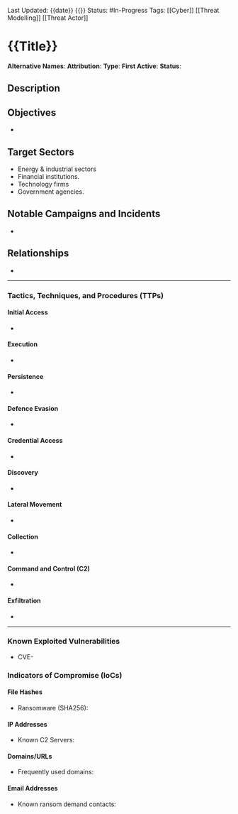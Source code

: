 Last Updated: {{date}} {{}}
Status: #In-Progress
Tags: [[Cyber]] [[Threat Modelling]] [[Threat Actor]]
# {{Title}}
**Alternative Names**: 
**Attribution**: 
**Type**: 
**First Active**: 
**Status**: 
## Description


## Objectives
- 
## Target Sectors
- Energy & industrial sectors
- Financial institutions.
- Technology firms
- Government agencies.
## Notable Campaigns and Incidents
- 
## Relationships
-     
---
### Tactics, Techniques, and Procedures (TTPs)

#### Initial Access
-     
#### Execution
-  
#### Persistence
- 
#### Defence Evasion
- 
#### Credential Access
- 
#### Discovery
- 
#### Lateral Movement
- 
#### Collection
- 
#### Command and Control (C2)
- 
#### Exfiltration
- 
---
### Known Exploited Vulnerabilities
- CVE-
### Indicators of Compromise (IoCs)

#### File Hashes
- Ransomware (SHA256):
#### IP Addresses
- Known C2 Servers: 
#### Domains/URLs
- Frequently used domains:
#### Email Addresses
- Known ransom demand contacts: